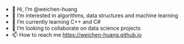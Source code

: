 - 👋 Hi, I’m @weichen-huang
- 👀 I’m interested in algorithms, data structures and machine learning
- 🌱 I’m currently learning C++ and C#
- 💞️ I’m looking to collaborate on data science projects
- 📫 How to reach me https://weichen-huang.github.io

<!---
weichen-huang/weichen-huang is a ✨ special ✨ repository because its `README.md` (this file) appears on your GitHub profile.
You can click the Preview link to take a look at your changes.
--->
